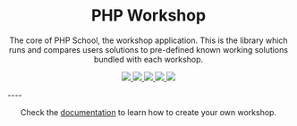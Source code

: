 <h1 align="center">PHP Workshop</h1>

<p align="center">
The core of PHP School, the workshop application. This is the library which runs and compares users solutions to pre-defined known working solutions bundled with each workshop.
</p>

<p align="center">
<a href="https://travis-ci.org/php-school/php-workshop">
    <img src="https://img.shields.io/travis/php-school/php-workshop/master.svg?style=flat-square&label=Linux">
</a>
<a href="https://ci.appveyor.com/project/AydinHassan/php-workshop">
    <img src="https://img.shields.io/appveyor/ci/AydinHassan/php-workshop/master.svg?style=flat-square&label=Windows">
</a>
<a href="https://codecov.io/github/php-school/php-workshop">
    <img src="https://img.shields.io/codecov/c/github/php-school/php-workshop/master.svg?style=flat-square">
</a>
<a href="https://scrutinizer-ci.com/g/php-school/php-workshop/">
    <img src="ttps://img.shields.io/scrutinizer/g/php-school/php-workshop/master.svg?style=flat-square">
</a>
<a href="https://phpschool-team.slack.com/messages">
    <img src="https://phpschool.herokuapp.com/badge.svg">
</a>
</p>
----

<p align="center">
Check the <a target="_blank" href="https://www.phpschool.io/docs">documentation</a> to learn how to create your own workshop.
</p>
